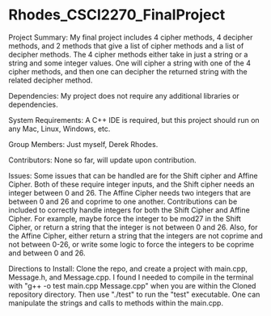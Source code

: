 # Rhodes_CSCI2270_FinalProject

Project Summary:
  My final project includes 4 cipher methods, 4 decipher methods, and 2 methods that give a list of cipher methods and a list of decipher methods. The 4 cipher methods either take in just a string or a string and some integer values. One will cipher a string with one of the 4 cipher methods, and then one can decipher the returned string with the related decipher method.

Dependencies:
  My project does not require any additional libraries or dependencies.
  
System Requirements:
  A C++ IDE is required, but this project should run on any Mac, Linux, Windows, etc.
  
Group Members:
  Just myself, Derek Rhodes.
  
Contributors:
  None so far, will update upon contribution.
  
Issues:
  Some issues that can be handled are for the Shift cipher and Affine Cipher. Both of these require integer inputs, and the Shift cipher needs an integer between 0 and 26. The Affine Cipher needs two integers that are between 0 and 26 and coprime to one another. Contributions can be included to correctly handle integers for both the Shift Cipher and Affine Cipher. For example, maybe force the integer to be mod27 in the Shift Cipher, or return a string that the integer is not between 0 and 26. Also, for the Affine Cipher, either return a string that the integers are not coprime and not between 0-26, or write some logic to force the integers to be coprime and between 0 and 26.

Directions to Install:
  Clone the repo, and create a project with main.cpp, Message.h, and Message.cpp. I found I needed to compile in the terminal with "g++ -o test main.cpp Message.cpp" when you are within the Cloned repository directory. Then use "./test" to run the "test" executable. One can manipulate the strings and calls to methods within the main.cpp.
